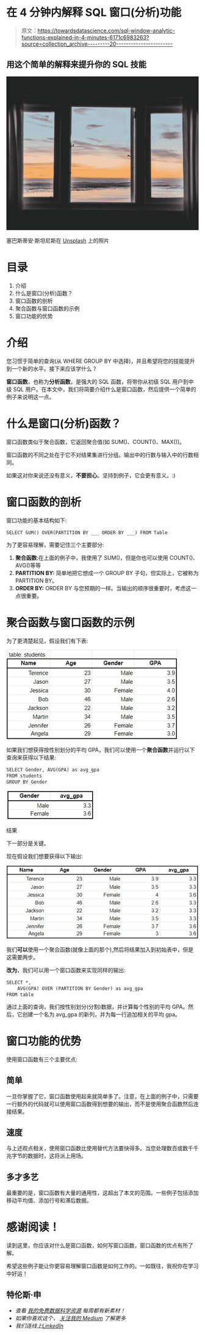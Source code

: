 # 在 4 分钟内解释 SQL 窗口(分析)功能

> 原文：<https://towardsdatascience.com/sql-window-analytic-functions-explained-in-4-minutes-6171c6983263?source=collection_archive---------20----------------------->

## 用这个简单的解释来提升你的 SQL 技能

![](img/03898b0dd3db4f76b5a802f71afb3190.png)

塞巴斯蒂安·斯坦尼斯在 [Unsplash](https://unsplash.com/s/photos/window?utm_source=unsplash&utm_medium=referral&utm_content=creditCopyText) 上的照片

# 目录

1.  介绍
2.  什么是窗口(分析)函数？
3.  窗口函数的剖析
4.  聚合函数与窗口函数的示例
5.  窗口功能的优势

# 介绍

您习惯于简单的查询(从 WHERE GROUP BY 中选择)，并且希望将您的技能提升到一个新的水平。接下来应该学什么？

**窗口函数**，也称为**分析函数**，是强大的 SQL 函数，将带你从初级 SQL 用户到中级 SQL 用户。在本文中，我们将简要介绍什么是窗口函数，然后提供一个简单的例子来说明这一点。

# 什么是窗口(分析)函数？

窗口函数类似于聚合函数，它返回聚合值(如 SUM()、COUNT()、MAX())。

窗口函数的不同之处在于它不对结果集进行分组。输出中的行数与输入中的行数相同。

如果这对你来说还没有意义，**不要担心**。坚持到例子，它会更有意义。:)

# 窗口函数的剖析

窗口功能的基本结构如下:

```
SELECT SUM() OVER(PARTITION BY ___ ORDER BY ___) FROM Table
```

为了更容易理解，需要记住三个主要部分:

1.  **聚合函数**:在上面的例子中，我使用了 SUM()，但是你也可以使用 COUNT()、AVG()等等
2.  **PARTITION BY:** 简单地把它想成一个 GROUP BY 子句，但实际上，它被称为 PARTITION BY。
3.  **ORDER BY:** ORDER BY 与您预期的一样。当输出的顺序很重要时，考虑这一点很重要。

# 聚合函数与窗口函数的示例

为了更清楚起见，假设我们有下表:

![](img/5a3c7e2e654108ab6ae1085ffea7e55d.png)

如果我们想获得按性别划分的平均 GPA，我们可以使用一个**聚合函数**并运行以下查询来获得以下结果:

```
SELECT Gender, AVG(GPA) as avg_gpa
FROM students
GROUP BY Gender
```

![](img/ac6e66986ac6bb619fde71dae9177dd7.png)

结果

下一部分是关键。

现在假设我们想要获得以下输出:

![](img/cbfb74b01cb231e4e1eb7435cec97e46.png)

我们**可以**使用一个聚合函数(就像上面的那个),然后将结果加入到初始表中，但是这需要两步。

**改为**，我们可以用一个窗口函数来实现同样的输出:

```
SELECT *,
    AVG(GPA) OVER (PARTITION BY Gender) as avg_gpa
FROM table
```

通过上面的查询，我们按性别划分(分割)数据，并计算每个性别的平均 GPA。然后，它创建一个名为 avg_gpa 的新列，并为每一行追加相关的平均 gpa。

# 窗口功能的优势

使用窗口函数有三个主要优点:

## 简单

一旦你掌握了它，窗口函数使用起来就简单多了。注意，在上面的例子中，只需要一行额外的代码就可以使用窗口函数得到想要的输出，而不是使用聚合函数然后连接结果。

## 速度

与上述观点相关，使用窗口函数比使用替代方法要快得多。当您处理数百或数千千兆字节的数据时，这将派上用场。

## 多才多艺

最重要的是，窗口函数有大量的通用性，这超出了本文的范围。一些例子包括添加移动平均值、添加行号和滞后数据。

# 感谢阅读！

读到这里，你应该对什么是窗口函数，如何写窗口函数，窗口函数的优点有所了解。

希望这些例子能让你更容易理解窗口函数是如何工作的。一如既往，我祝你在学习中好运！

## 特伦斯·申

*   *查看* [*我的免费数据科学资源*](https://docs.google.com/document/d/1UV6pvCi9du37cYAcKNtuj-2rkCfbt7kBJieYhSRuwHw/edit#heading=h.m63uwvt9w358) *每周都有新素材！*
*   *如果你喜欢这个，* [*关注我的 Medium*](https://medium.com/@terenceshin) *了解更多*
*   *我们连线上*[*LinkedIn*](https://www.linkedin.com/in/terenceshin/)